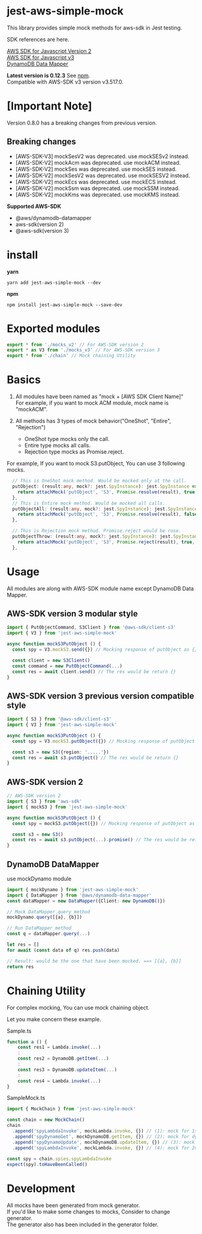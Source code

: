 # jest-aws-simple-mock
This library provides simple mock methods for aws-sdk in Jest testing.

SDK references are here.  

[AWS SDK for Javascript Version 2](https://docs.aws.amazon.com/AWSJavaScriptSDK/latest/)  
[AWS SDK for Javascript v3](https://docs.aws.amazon.com/AWSJavaScriptSDK/v3/latest/index.html)  
[DynamoDB Data Mapper](https://github.com/awslabs/dynamodb-data-mapper-js)

**Latest version is 0.12.3**
See [npm](https://www.npmjs.com/package/jest-aws-simple-mock).  
Compatible with AWS-SDK v3 version v3.517.0.

# [Important Note]
Version 0.8.0 has a breaking changes from previous version.
## Breaking changes
- [AWS-SDK-V3] mockSesV2 was deprecated. use mockSESv2 instead.  
- [AWS-SDK-V2] mockAcm was deprecated. use mockACM instead.
- [AWS-SDK-V2] mockSes was deprecated. use mockSES instead.
- [AWS-SDK-V2] mockSesV2 was deprecated. use mockSESV2 instead.
- [AWS-SDK-V2] mockEcs was deprecated. use mockECS instead.
- [AWS-SDK-V2] mockSsm was deprecated. use mockSSM instead.
- [AWS-SDK-V2] mockKms was deprecated. use mockKMS instead.

**Supported AWS-SDK**
- @aws/dynamodb-datamapper
- aws-sdk(version 2)
- @aws-sdk(version 3)

# install

**yarn**
```
yarn add jest-aws-simple-mock --dev
```

**npm**
```
npm install jest-aws-simple-mock --save-dev
```

# Exported modules

```ts
export * from './mocks_v2' // For AWS-SDK version 2
export * as V3 from './mocks_v3' // For AWS-SDK version 3
export * from './chain' // Mock chaining Utility
```

# Basics

1. All modules have been named as "mock + [AWS SDK Client Name]"  
For example, if you want to mock ACM module, mock name is "mockACM".

2. All methods has 3 types of mock behavior("OneShot", "Entire", "Rejection")
    - OneShot type mocks only the call.
    - Entire type mocks all calls.
    - Rejection type mocks as Promise.reject. 

For example, If you want to mock S3.putObject, You can use 3 following mocks.

```ts
  // This is OneShot mock method. Would be mocked only at the call.
  putObject: (result:any, mock?: jest.SpyInstance): jest.SpyInstance => {
    return attachMock('putObject', 'S3', Promise.resolve(result), true, mock)
  },
  // This is Entire mock method. Would be mocked all calls.
  putObjectAll: (result:any, mock?: jest.SpyInstance): jest.SpyInstance => {
    return attachMock('putObject', 'S3', Promise.resolve(result), false, mock)
  },

  // This is Rejection mock method. Promise.reject would be rose. 
  putObjectThrow: (result:any, mock?: jest.SpyInstance): jest.SpyInstance => {
    return attachMock('putObject', 'S3', Promise.reject(result), true, mock)
  },
```
# Usage
All modules are along with AWS-SDK module name except DynamoDB Data Mapper.

## AWS-SDK version 3 modular style
```ts
import { PutObjectCommand, S3Client } from '@aws-sdk/client-s3'
import { V3 } from 'jest-aws-simple-mock'

async function mockS3PutObject () {
  const spy = V3.mockS3.send({}) // Mocking response of putObject as {}

  const client = new S3Client()
  const command = new PutObjectCommand(...)
  const res = await client.send() // The res would be return {}
}
```

## AWS-SDK version 3 previous version compatible style 
```ts
import { S3 } from '@aws-sdk/client-s3'
import { V3 } from 'jest-aws-simple-mock'

async function mockS3PutObject () {
  const spy = V3.mockS3.putObject({}) // Mocking response of putObject as {}

  const s3 = new S3({region: '.....'})
  const res = await s3.putObject() // The res would be return {}
}
```

## AWS-SDK version 2 
```ts
// AWS-SDK version 2
import { S3 } from 'aws-sdk'
import { mockS3 } from 'jest-aws-simple-mock'

async function mockS3PutObject () {
  const spy = mockS3.putObject({}) // Mocking response of putObject as {}

  const s3 = new S3()
  const res = await s3.putObject(...).promise() // The res would be return the {}
}

```
## DynamoDB DataMapper 
use mockDynamo module

```ts
import { mockDynamo } from 'jest-aws-simple-mock'
import { DataMapper } from '@aws/dynamodb-data-mapper'
const dataMapper = new DataMapper({Client: new DynamoDB()})

// Mock DataMapper.query method
mockDynamo.query([{a}, {b}])

// Run DataMapper method
const q = dataMapper.query(...)

let res = []
for await (const data of q) res.push(data)

// Result: would be the one that have been mocked. ==> [{a}, {b}]
return res

```

# Chaining Utility
For complex mocking, You can use mock chaining object.

Let you make concern these example.

Sample.ts
```ts
function a () {
    const res1 = Lambda.invoke(...)
    :
    const res2 = DynamoDB.getItem(...)
    :
    const res3 = DynamoDB.updateItem(...)
    :
    const res4 = Lambda.invoke(...)
}
```

SampleMock.ts
```ts
import { MockChain } from 'jest-aws-simple-mock'

const chain = new MockChain()
chain
  .append('spyLambdaInvoke', mockLambda.invoke, {}) // (1): mock for 1st lambda invoke
  .append('spyDynamoGet', mockDynamoDB.getItem, {}) // (2): mock for dynamodb getItem
  .append('spyDynamoUpdate', mockDynamoDB.updateItem, {}) // (3): mock for dynamodb updateItem
  .append('spyLambdaInvoke', mockLambda.invoke, {}) // (4): mock for 2nd lambda invoke (by specify the same name of the (1))
  
const spy = chain.spies.spyLambdaInvoke
expect(spy).toHaveBeenCalled()

```

# Development
All mocks have been generated from mock generator.  
If you'd like to make some changes to mocks, Consider to change generator.  
The generator also has been included in the generator folder.
